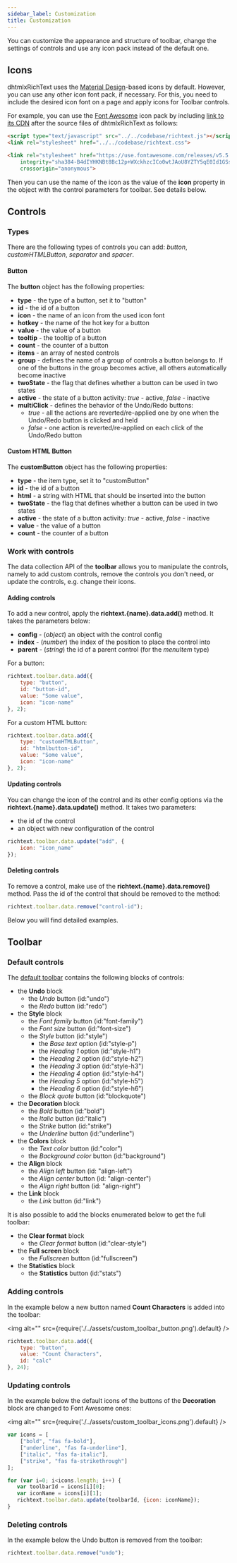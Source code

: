 ```yaml
---
sidebar_label: Customization
title: Customization
---
```


You can customize the appearance and structure of toolbar, change the settings of controls and use any icon pack instead of the default one.

Icons
----------

dhtmlxRichText uses the [Material Design](https://materialdesignicons.com/)-based icons by default. However, you can use any other icon font pack, if necessary. For this, you need to include the desired icon font on 
a page and apply icons for Toolbar controls.

For example, you can use the [Font Awesome](https://fontawesome.com/) icon pack by including [link to its CDN](https://fontawesome.com/how-to-use/on-the-web/setup/getting-started?using=web-fonts-with-css) 
after the source files of dhtmlxRichText as follows:

~~~html
<script type="text/javascript" src="../../codebase/richtext.js"></script>
<link rel="stylesheet" href="../../codebase/richtext.css">

<link rel="stylesheet" href="https://use.fontawesome.com/releases/v5.5.0/css/all.css" 
	integrity="sha384-B4dIYHKNBt8Bc12p+WXckhzcICo0wtJAoU8YZTY5qE0Id1GSseTk6S+L3BlXeVIU" 
    crossorigin="anonymous">
~~~

<!-- {{sample 04_customization/01_custom_icons.html}} todo -->

Then you can use the name of the icon as the value of the **icon** property in the object with the control parameters for toolbar. See details below.

Controls
-------------

### Types

There are the following types of controls you can add: *button*, *customHTMLButton*, *separator* and *spacer*.

#### Button

The **button** object has the following properties:

- **type** - the type of a button, set it to "button"
- **id** - the id of a button
- **icon** - the name of an icon from the used icon font
- **hotkey** - the name of the hot key for a button
- **value** - the value of a button
- **tooltip** - the tooltip of a button
- **count** - the counter of a button
- **items** - an array of nested controls
- **group** - defines the name of a group of controls a button belongs to. If one of the buttons in the group becomes active, all others automatically become inactive
- **twoState** -  the flag that defines whether a button can be used in two states
- **active** - the state of a button activity: *true* - active, *false* - inactive
- **multiClick** - defines the behavior of the Undo/Redo buttons: 
	- *true* - all the actions are reverted/re-applied one by one when the Undo/Redo button is clicked and held
    - *false* - one action is reverted/re-applied on each click of the Undo/Redo button

#### Custom HTML Button

The **customButton** object has the following properties:

- **type** - the item type, set it to "customButton"
- **id** - the id of a button
- **html** - a string with HTML that should be inserted into the button
- **twoState** -  the flag that defines whether a button can be used in two states
- **active** - the state of a button activity: *true* - active, *false* - inactive
- **value** - the value of a button
- **count** - the counter of a button

### Work with controls

The data collection API of the **toolbar** allows you to manipulate the controls, namely to add custom controls, remove the controls you don't need, or update the controls, e.g. change their icons.

#### Adding controls

To add a new control, apply the **richtext.{name}.data.add()** method. It takes the parameters below:

- **config** - (*object*) an object with the control config
- **index** - (*number*) the index of the position to place the control into
- **parent** - (*string*) the id of a parent control (for the *menuItem* type)

For a button:

~~~js
richtext.toolbar.data.add({
	type: "button", 
    id: "button-id",
    value: "Some value",
    icon: "icon-name"
}, 2);
~~~

For a custom HTML button:

~~~js
richtext.toolbar.data.add({
	type: "customHTMLButton", 
    id: "htmlbutton-id",
    value: "Some value",
    icon: "icon-name"
}, 2);
~~~

#### Updating controls

You can change the icon of the control and its other config options via the **richtext.{name}.data.update()** method. It takes two parameters:

- the id of the control
- an object with new configuration of the control

~~~js
richtext.toolbar.data.update("add", { 
    icon: "icon_name" 
});
~~~

#### Deleting controls

To remove a control, make use of the **richtext.{name}.data.remove()** method. Pass the id of the control that should be removed to the method:

~~~js
richtext.toolbar.data.remove("control-id");
~~~

Below you will find detailed examples.

Toolbar 
---------

### Default controls

The [default toolbar](overview.md#toolbar) contains the following blocks of controls:

- the **Undo** block 
	- the *Undo* button (id:"undo")
    - the *Redo* button (id:"redo")    
- the **Style** block
	- the *Font family* button (id:"font-family")
    - the *Font size* button (id:"font-size")
    - the *Style* button (id:"style")
    	- the *Base text* option (id:"style-p")
        - the *Heading 1* option (id:"style-h1")
        - the *Heading 2* option (id:"style-h2")
        - the *Heading 3* option (id:"style-h3")
        - the *Heading 4* option (id:"style-h4")
        - the *Heading 5* option (id:"style-h5")
        - the *Heading 6* option (id:"style-h6")     
	- the *Block quote* button (id:"blockquote")
- the **Decoration** block 
	- the *Bold* button (id:"bold")
    - the *Italic* button (id:"italic")
    - the *Strike* button (id:"strike")
    - the *Underline* button (id:"underline")
- the **Colors** block
	- the *Text color* button (id:"color") 
    - the *Background color* button (id:"background")
- the **Align** block
	- the *Align left* button (id: "align-left")
    - the *Align center* button (id: "align-center")
    - the *Align right* button (id: "align-right")
- the **Link** block
	- the *Link* button (id:"link")

    
It is also possible to add the blocks enumerated below to get the full toolbar:

- the **Clear format** block
	- the *Clear format* button (id:"clear-style")
- the **Full screen** block
	- the *Fullscreen* button (id:"fullscreen")
- the **Statistics** block
	- the **Statistics** button (id:"stats")
        
    
### Adding controls

In the example below a new button named **Count Characters** is added into the toolbar:

<!-- ![Custom Toolbar Button](custom_toolbar_button.png) -->
<img alt="" src={require('./../assets/custom_toolbar_button.png').default} />

~~~js
richtext.toolbar.data.add({
	type: "button",
    value: "Count Characters",
    id: "calc"
}, 24);
~~~

<!-- {{sample  04_customization/02_custom_button.html}} todo -->


### Updating controls


In the example below the default icons of the buttons of the **Decoration** block are changed to Font Awesome ones:

<!-- ![Custom Toolbar Icons](custom_toolbar_icons.png) -->
<img alt="" src={require('./../assets/custom_toolbar_icons.png').default} />


~~~js
var icons = [
	["bold", "fas fa-bold"],
    ["underline", "fas fa-underline"],
    ["italic", "fas fa-italic"],
    ["strike", "fas fa-strikethrough"]
];

for (var i=0; i<icons.length; i++) {
   var toolbarId = icons[i][0];
   var iconName = icons[i][1];
   richtext.toolbar.data.update(toolbarId, {icon: iconName});
}
~~~

<!-- {{sample	04_customization/01_custom_icons.html}} todo -->

### Deleting controls

In the example below the Undo button is removed from the toolbar:

~~~js
richtext.toolbar.data.remove("undo");
~~~

